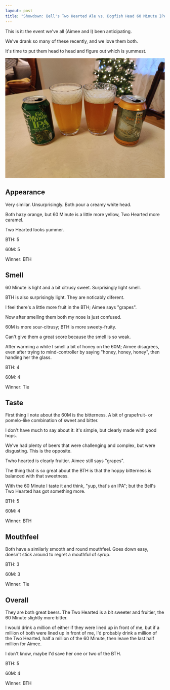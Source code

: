```yaml
---
layout: post
title: "Showdown: Bell's Two Hearted Ale vs. Dogfish Head 60 Minute IPA"
---
```


This is it:
the event we've all (Aimee and I) been anticipating.

We've drank so many of these recently,
and we love them both.

It's time to put them head to head and figure out which is yummest.

<img class="beer-photo" src="/beer/images/2020-11-28-showdown-bells-two-hearted-ale-vs-dogfish-head-60-minute-ipa.jpg"/>


## Appearance

Very similar.
Unsurprisingly.
Both pour a creamy white head.

Both hazy orange,
but 60 Minute is a little more yellow,
Two Hearted more caramel.

Two Hearted looks yummer.

BTH: 5

60M: 5

Winner: BTH


## Smell

60 Minute is light and a bit citrusy sweet.
Surprisingly light smell.

BTH is also surprisingly light.
They are noticably diferent.

I feel there's a little more fruit in the BTH;
Aimee says "grapes".

Now after smelling them both my nose is just confused.

60M is more sour-citrusy; BTH is more sweety-fruity.

Can't give them a great score because the smell is so weak.

After warming a while I smell a bit of honey on the 60M;
Aimee disagrees,
even after trying to mind-controller by saying "honey, honey, honey",
then handing her the glass.

BTH: 4

60M: 4

Winner: Tie


## Taste

First thing I note about the 60M is the bitterness.
A bit of grapefruit- or pomelo-like combination of sweet and bitter.

I don't have much to say about it: it's simple,
but clearly made with good hops.

We've had plenty of beers that were challenging and complex,
but were disgusting.
This is the opposite.

Twho hearted is clearly fruitier.
Aimee still says "grapes".

The thing that is so great about the BTH is that the hoppy bitterness
is balanced with that sweetness.

With the 60 Minute I taste it and think, "yup, that's an IPA";
but the Bell's Two Hearted has got something more.

BTH: 5

60M: 4

Winner: BTH


## Mouthfeel

Both have a similarly smooth and round mouthfeel.
Goes down easy,
doesn't stick around to regret a mouthful of syrup.

BTH: 3

60M: 3

Winner: Tie


## Overall

They are both great beers.
The Two Hearted is a bit sweeter and fruitier,
the 60 Minute slightly more bitter.

I would drink a million of either if they were lined up in front of me,
but if a million of both were lined up in front of me,
I'd probably drink a million of the Two Hearted,
half a million of the 60 Minute,
then leave the last half million for Aimee.

I don't know,
maybe I'd save her one or two of the BTH.

BTH: 5

60M: 4

Winner: BTH
